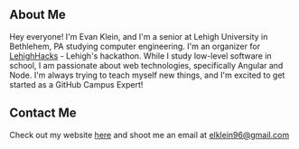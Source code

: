 ## About Me

Hey everyone! I'm Evan Klein, and I'm a senior at Lehigh University in Bethlehem, PA studying computer engineering. I'm an organizer for [LehighHacks](http://www.lehighhacks.com/) - Lehigh's hackathon. While I study low-level software in school, I am passionate about web technologies, specifically Angular and Node. I'm always trying to teach myself new things, and I'm excited to get started as a GitHub Campus Expert!

## Contact Me
Check out my website [here](http://elkdev.com/) and shoot me an email at [elklein96@gmail.com](mailto:elklein96@gmail.com)
